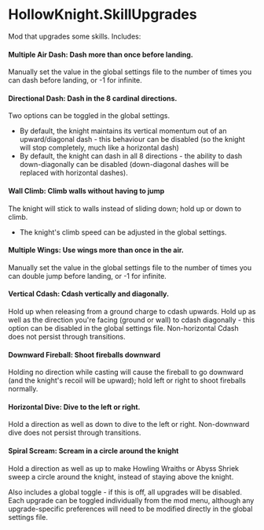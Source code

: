 # HollowKnight.SkillUpgrades

Mod that upgrades some skills. Includes:

#### Multiple Air Dash: Dash more than once before landing.
Manually set the value in the global settings file to the number of times you can dash before landing, or -1 for infinite.

#### Directional Dash: Dash in the 8 cardinal directions.
Two options can be toggled in the global settings. 
- By default, the knight maintains its vertical momentum out of an upward/diagonal dash - this behaviour can be disabled (so the knight will stop completely, much like a horizontal dash)
- By default, the knight can dash in all 8 directions - the ability to dash down-diagonally can be disabled (down-diagonal dashes will be replaced with horizontal dashes).

#### Wall Climb: Climb walls without having to jump
The knight will stick to walls instead of sliding down; hold up or down to climb.
- The knight's climb speed can be adjusted in the global settings.

#### Multiple Wings: Use wings more than once in the air.
Manually set the value in the global settings file to the number of times you can double jump before landing, or -1 for infinite.

#### Vertical Cdash: Cdash vertically and diagonally.
Hold up when releasing from a ground charge to cdash upwards. Hold up as well as the direction you're facing (ground or wall) to cdash diagonally - this option can be disabled in the global settings file. Non-horizontal Cdash does not persist through transitions.

#### Downward Fireball: Shoot fireballs downward
Holding no direction while casting will cause the fireball to go downward (and the knight's recoil will be upward); hold left or right to shoot fireballs normally.

#### Horizontal Dive: Dive to the left or right.
Hold a direction as well as down to dive to the left or right. Non-downward dive does not persist through transitions.

#### Spiral Scream: Scream in a circle around the knight
Hold a direction as well as up to make Howling Wraiths or Abyss Shriek sweep a circle around the knight, instead of staying above the knight.

Also includes a global toggle - if this is off, all upgrades will be disabled. Each upgrade can be toggled individually from the mod menu, although any upgrade-specific preferences will need to be modified directly in the global settings file.
